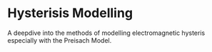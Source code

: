 # Hysterisis Modelling
A deepdive into the methods of modelling electromagnetic hysteris especially with the Preisach Model. 
